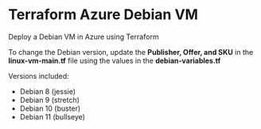 # Terraform Azure Debian VM

Deploy a Debian VM in Azure using Terraform

To change the Debian version, update the **Publisher, Offer, and SKU** in the **linux-vm-main.tf** file using the values in the **debian-variables.tf**

Versions included:

* Debian 8 (jessie) 
* Debian 9 (stretch)
* Debian 10 (buster)
* Debian 11 (bullseye)
